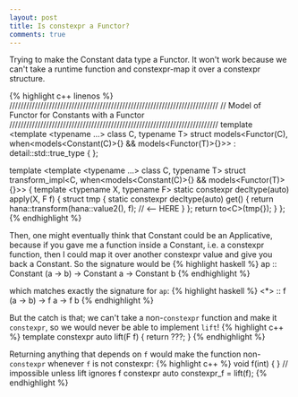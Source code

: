 ```yaml
---
layout: post
title: Is constexpr a Functor?
comments: true
---
```


Trying to make the Constant data type a Functor. It won't work because we can't
take a runtime function and constexpr-map it over a constexpr structure.

{% highlight c++ linenos %}
//////////////////////////////////////////////////////////////////////////
// Model of Functor for Constants with a Functor
//////////////////////////////////////////////////////////////////////////
template <template <typename ...> class C, typename T>
struct models<Functor(C<T>), when<models<Constant(C<T>)>{} && models<Functor(T)>{}>>
    : detail::std::true_type
{ };

template <template <typename ...> class C, typename T>
struct transform_impl<C<T>, when<models<Constant(C<T>)>{} && models<Functor(T)>{}>> {
    template <typename X, typename F>
    static constexpr decltype(auto) apply(X, F f) {
        struct tmp {
            static constexpr decltype(auto) get() {
                return hana::transform(hana::value2<X>(), f); // <-- HERE
            }
        };
        return to<C<T>>(tmp{});
    }
};
{% endhighlight %}

Then, one might eventually think that Constant could be an Applicative, because
if you gave me a function inside a Constant, i.e. a constexpr function, then
I could map it over another constexpr value and give you back a Constant. So
the signature would be
{% highlight haskell %}
    ap :: Constant (a -> b) -> Constant a -> Constant b
{% endhighlight %}

which matches exactly the signature for `ap`:
{% highlight haskell %}
    <*> :: f (a -> b) -> f a -> f b
{% endhighlight %}

But the catch is that; we can't take a non-`constexpr` function and make it
`constexpr`, so we would never be able to implement `lift`!
{% highlight c++ %}
template <typename F>
constexpr auto lift(F f) {
    return ???;
}
{% endhighlight %}

Returning anything that depends on `f` would make the function non-`constexpr`
whenever `f` is not constexpr:
{% highlight c++ %}
void f(int) { }
// impossible unless lift ignores f
constexpr auto constexpr_f = lift(f);
{% endhighlight %}
